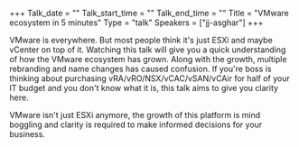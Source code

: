 +++
Talk_date = ""
Talk_start_time = ""
Talk_end_time = ""
Title = "VMware ecosystem in 5 minutes"
Type = "talk"
Speakers = ["jj-asghar"]
+++


VMware is everywhere. But most people think it's just ESXi and maybe vCenter on
top of it. Watching this talk will give you a quick understanding of how
the VMware ecosystem has grown. Along with the growth, multiple rebranding and
name changes has caused confusion. If you're boss is thinking about purchasing
vRA/vRO/NSX/vCAC/vSAN/vCAir for half of your IT budget and you don't know what
it is, this talk aims to give you clarity here.

VMware isn't just ESXi anymore, the growth of this platform is mind boggling and
clarity is required to make informed decisions for your business.

